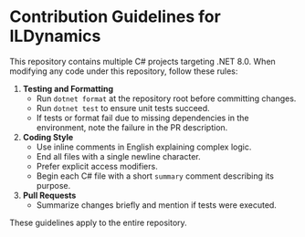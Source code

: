 # Contribution Guidelines for ILDynamics

This repository contains multiple C# projects targeting .NET 8.0. When modifying any code under this repository, follow these rules:

1. **Testing and Formatting**
   - Run `dotnet format` at the repository root before committing changes.
   - Run `dotnet test` to ensure unit tests succeed.
   - If tests or format fail due to missing dependencies in the environment, note the failure in the PR description.
2. **Coding Style**
   - Use inline comments in English explaining complex logic.
   - End all files with a single newline character.
   - Prefer explicit access modifiers.
   - Begin each C# file with a short `summary` comment describing its purpose.
3. **Pull Requests**
   - Summarize changes briefly and mention if tests were executed.

These guidelines apply to the entire repository.
